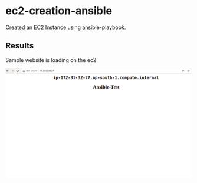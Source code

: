 # ec2-creation-ansible

Created an EC2 Instance using ansible-playbook.


## Results

Sample website is loading on the ec2

![image](https://github.com/Ismailpb/ec2-creation-ansible/blob/1c4358ebb69164c533d3aad011aa1673bfc41d92/Screenshot%20from%202022-01-08%2003-28-04.png)
